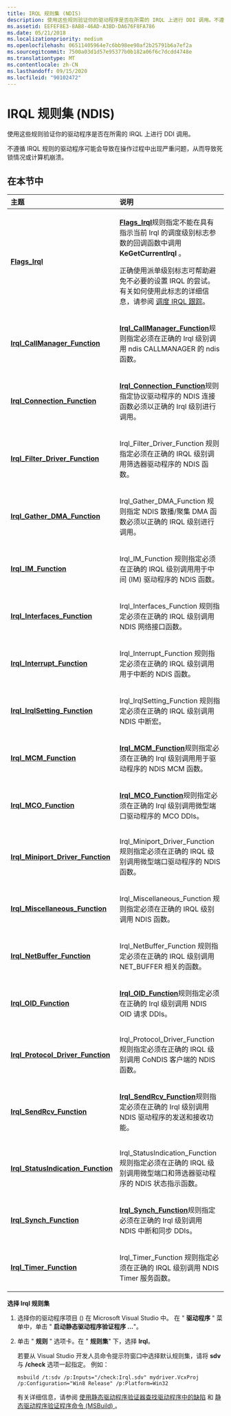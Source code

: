 ```yaml
---
title: IRQL 规则集 (NDIS)
description: 使用这些规则验证你的驱动程序是否在所需的 IRQL 上进行 DDI 调用。不遵循 IRQL 规则的驱动程序可能会导致在操作过程中出现严重问题，从而导致死锁情况或计算机崩溃。
ms.assetid: EEFEF8E3-8AB8-46AD-A3BD-DA676F8FA786
ms.date: 05/21/2018
ms.localizationpriority: medium
ms.openlocfilehash: 06511405964e7c6bb98ee90af2b25791b6a7ef2a
ms.sourcegitcommit: 7500a03d1d57e95377b0b182a06f6c7dcdd4748e
ms.translationtype: MT
ms.contentlocale: zh-CN
ms.lasthandoff: 09/15/2020
ms.locfileid: "90102472"
---
```

# <a name="irql-rule-set-ndis"></a>IRQL 规则集 (NDIS)


使用这些规则验证你的驱动程序是否在所需的 IRQL 上进行 DDI 调用。

不遵循 IRQL 规则的驱动程序可能会导致在操作过程中出现严重问题，从而导致死锁情况或计算机崩溃。

## <a name="in-this-section"></a>在本节中


<table>
<colgroup>
<col width="50%" />
<col width="50%" />
</colgroup>
<thead>
<tr class="header">
<th align="left">主题</th>
<th align="left">说明</th>
</tr>
</thead>
<tbody>
<tr class="odd">
<td align="left"><p><a href="ndis-flags-irql.md" data-raw-source="[&lt;strong&gt;Flags_Irql&lt;/strong&gt;](ndis-flags-irql.md)"><strong>Flags_Irql</strong></a></p></td>
<td align="left"><p><a href="ndis-flags-irql.md" data-raw-source="[&lt;strong&gt;Flags_Irql&lt;/strong&gt;](ndis-flags-irql.md)"><strong>Flags_Irql</strong></a>规则指定不能在具有指示当前 Irql 的调度级别标志参数的回调函数中调用<strong>KeGetCurrentIrql</strong> 。</p>
<p>正确使用派单级别标志可帮助避免不必要的设置 IRQL 的尝试。 有关如何使用此标志的详细信息，请参阅 <a href="/windows-hardware/drivers/network/dispatch-irql-tracking" data-raw-source="[Dispatch IRQL Tracking](../network/dispatch-irql-tracking.md)">调度 IRQL 跟踪</a>。</p></td>
</tr>
<tr class="even">
<td align="left"><p><a href="ndis-irql-callmanager-function.md" data-raw-source="[&lt;strong&gt;Irql_CallManager_Function&lt;/strong&gt;](ndis-irql-callmanager-function.md)"><strong>Irql_CallManager_Function</strong></a></p></td>
<td align="left"><p><a href="ndis-irql-callmanager-function.md" data-raw-source="[&lt;strong&gt;Irql_CallManager_Function&lt;/strong&gt;](ndis-irql-callmanager-function.md)"><strong>Irql_CallManager_Function</strong></a>规则指定必须在正确的 Irql 级别调用 ndis CALLMANAGER 的 ndis 函数。</p></td>
</tr>
<tr class="odd">
<td align="left"><p><a href="ndis-irql-connection-function.md" data-raw-source="[&lt;strong&gt;Irql_Connection_Function&lt;/strong&gt;](ndis-irql-connection-function.md)"><strong>Irql_Connection_Function</strong></a></p></td>
<td align="left"><p><a href="ndis-irql-connection-function.md" data-raw-source="[&lt;strong&gt;Irql_Connection_Function&lt;/strong&gt;](ndis-irql-connection-function.md)"><strong>Irql_Connection_Function</strong></a>规则指定协议驱动程序的 NDIS 连接函数必须以正确的 Irql 级别进行调用。</p></td>
</tr>
<tr class="even">
<td align="left"><p><a href="ndis-irql-filter-driver-function.md" data-raw-source="[&lt;strong&gt;Irql_Filter_Driver_Function&lt;/strong&gt;](ndis-irql-filter-driver-function.md)"><strong>Irql_Filter_Driver_Function</strong></a></p></td>
<td align="left"><p>Irql_Filter_Driver_Function 规则指定必须在正确的 IRQL 级别调用筛选器驱动程序的 NDIS 函数。</p></td>
</tr>
<tr class="odd">
<td align="left"><p><a href="ndis-irql-gather-dma-function.md" data-raw-source="[&lt;strong&gt;Irql_Gather_DMA_Function&lt;/strong&gt;](ndis-irql-gather-dma-function.md)"><strong>Irql_Gather_DMA_Function</strong></a></p></td>
<td align="left"><p>Irql_Gather_DMA_Function 规则指定 NDIS 散播/聚集 DMA 函数必须以正确的 IRQL 级别进行调用。</p></td>
</tr>
<tr class="even">
<td align="left"><p><a href="ndis-irql-im-function.md" data-raw-source="[&lt;strong&gt;Irql_IM_Function&lt;/strong&gt;](ndis-irql-im-function.md)"><strong>Irql_IM_Function</strong></a></p></td>
<td align="left"><p>Irql_IM_Function 规则指定必须在正确的 IRQL 级别调用用于中间 (IM) 驱动程序的 NDIS 函数。</p></td>
</tr>
<tr class="odd">
<td align="left"><p><a href="ndis-irql-interfaces-function.md" data-raw-source="[&lt;strong&gt;Irql_Interfaces_Function&lt;/strong&gt;](ndis-irql-interfaces-function.md)"><strong>Irql_Interfaces_Function</strong></a></p></td>
<td align="left"><p>Irql_Interfaces_Function 规则指定必须在正确的 IRQL 级别调用 NDIS 网络接口函数。</p></td>
</tr>
<tr class="even">
<td align="left"><p><a href="ndis-irql-interrupt-function.md" data-raw-source="[&lt;strong&gt;Irql_Interrupt_Function&lt;/strong&gt;](ndis-irql-interrupt-function.md)"><strong>Irql_Interrupt_Function</strong></a></p></td>
<td align="left"><p>Irql_Interrupt_Function 规则指定必须在正确的 IRQL 级别调用用于中断的 NDIS 函数。</p></td>
</tr>
<tr class="odd">
<td align="left"><p><a href="ndis-irql-irqlsetting-function.md" data-raw-source="[&lt;strong&gt;Irql_IrqlSetting_Function&lt;/strong&gt;](ndis-irql-irqlsetting-function.md)"><strong>Irql_IrqlSetting_Function</strong></a></p></td>
<td align="left"><p>Irql_IrqlSetting_Function 规则指定必须在正确的 IRQL 级别调用 NDIS 中断宏。</p></td>
</tr>
<tr class="even">
<td align="left"><p><a href="ndis-irql-mcm-function.md" data-raw-source="[&lt;strong&gt;Irql_MCM_Function&lt;/strong&gt;](ndis-irql-mcm-function.md)"><strong>Irql_MCM_Function</strong></a></p></td>
<td align="left"><p><a href="ndis-irql-mcm-function.md" data-raw-source="[&lt;strong&gt;Irql_MCM_Function&lt;/strong&gt;](ndis-irql-mcm-function.md)"><strong>Irql_MCM_Function</strong></a>规则指定必须在正确的 Irql 级别调用用于驱动程序的 NDIS MCM 函数。</p></td>
</tr>
<tr class="odd">
<td align="left"><p><a href="ndis-irql-mco-function.md" data-raw-source="[&lt;strong&gt;Irql_MCO_Function&lt;/strong&gt;](ndis-irql-mco-function.md)"><strong>Irql_MCO_Function</strong></a></p></td>
<td align="left"><p><a href="ndis-irql-mco-function.md" data-raw-source="[&lt;strong&gt;Irql_MCO_Function&lt;/strong&gt;](ndis-irql-mco-function.md)"><strong>Irql_MCO_Function</strong></a>规则指定必须在正确的 Irql 级别调用微型端口驱动程序的 MCO DDIs。</p></td>
</tr>
<tr class="even">
<td align="left"><p><a href="ndis-irql-miniport-driver-function.md" data-raw-source="[&lt;strong&gt;Irql_Miniport_Driver_Function&lt;/strong&gt;](ndis-irql-miniport-driver-function.md)"><strong>Irql_Miniport_Driver_Function</strong></a></p></td>
<td align="left"><p>Irql_Miniport_Driver_Function 规则指定必须在正确的 IRQL 级别调用微型端口驱动程序的 NDIS 函数。</p></td>
</tr>
<tr class="odd">
<td align="left"><p><a href="ndis-irql-miscellaneous-function.md" data-raw-source="[&lt;strong&gt;Irql_Miscellaneous_Function&lt;/strong&gt;](ndis-irql-miscellaneous-function.md)"><strong>Irql_Miscellaneous_Function</strong></a></p></td>
<td align="left"><p>Irql_Miscellaneous_Function 规则指定必须在正确的 IRQL 级别调用 NDIS 函数。</p></td>
</tr>
<tr class="even">
<td align="left"><p><a href="ndis-irql-netbuffer-function.md" data-raw-source="[&lt;strong&gt;Irql_NetBuffer_Function&lt;/strong&gt;](ndis-irql-netbuffer-function.md)"><strong>Irql_NetBuffer_Function</strong></a></p></td>
<td align="left"><p>Irql_NetBuffer_Function 规则指定必须在正确的 IRQL 级别调用 NET_BUFFER 相关的函数。</p></td>
</tr>
<tr class="odd">
<td align="left"><p><a href="ndis-irql-oid-function.md" data-raw-source="[&lt;strong&gt;Irql_OID_Function&lt;/strong&gt;](ndis-irql-oid-function.md)"><strong>Irql_OID_Function</strong></a></p></td>
<td align="left"><p><a href="ndis-irql-oid-function.md" data-raw-source="[&lt;strong&gt;Irql_OID_Function&lt;/strong&gt;](ndis-irql-oid-function.md)"><strong>Irql_OID_Function</strong></a>规则指定必须在正确的 Irql 级别调用 NDIS OID 请求 DDIs。</p></td>
</tr>
<tr class="even">
<td align="left"><p><a href="ndis-irql-protocol-driver-function.md" data-raw-source="[&lt;strong&gt;Irql_Protocol_Driver_Function&lt;/strong&gt;](ndis-irql-protocol-driver-function.md)"><strong>Irql_Protocol_Driver_Function</strong></a></p></td>
<td align="left"><p>Irql_Protocol_Driver_Function 规则指定必须在正确的 IRQL 级别调用 CoNDIS 客户端的 NDIS 函数。</p></td>
</tr>
<tr class="odd">
<td align="left"><p><a href="ndis-irql-sendrcv-function.md" data-raw-source="[&lt;strong&gt;Irql_SendRcv_Function&lt;/strong&gt;](ndis-irql-sendrcv-function.md)"><strong>Irql_SendRcv_Function</strong></a></p></td>
<td align="left"><p><a href="ndis-irql-sendrcv-function.md" data-raw-source="[&lt;strong&gt;Irql_SendRcv_Function&lt;/strong&gt;](ndis-irql-sendrcv-function.md)"><strong>Irql_SendRcv_Function</strong></a>规则指定必须在正确的 Irql 级别调用 NDIS 驱动程序的发送和接收功能。</p></td>
</tr>
<tr class="even">
<td align="left"><p><a href="ndis-irql-statusindication-function.md" data-raw-source="[&lt;strong&gt;Irql_StatusIndication_Function&lt;/strong&gt;](ndis-irql-statusindication-function.md)"><strong>Irql_StatusIndication_Function</strong></a></p></td>
<td align="left"><p>Irql_StatusIndication_Function 规则指定必须在正确的 IRQL 级别调用微型端口和筛选器驱动程序的 NDIS 状态指示函数。</p></td>
</tr>
<tr class="odd">
<td align="left"><p><a href="ndis-irql-synch-function.md" data-raw-source="[&lt;strong&gt;Irql_Synch_Function&lt;/strong&gt;](ndis-irql-synch-function.md)"><strong>Irql_Synch_Function</strong></a></p></td>
<td align="left"><p><a href="ndis-irql-synch-function.md" data-raw-source="[&lt;strong&gt;Irql_Synch_Function&lt;/strong&gt;](ndis-irql-synch-function.md)"><strong>Irql_Synch_Function</strong></a>规则指定必须在正确的 Irql 级别调用 NDIS 中断和同步 DDIs。</p></td>
</tr>
<tr class="even">
<td align="left"><p><a href="ndis-irql-timer-function.md" data-raw-source="[&lt;strong&gt;Irql_Timer_Function&lt;/strong&gt;](ndis-irql-timer-function.md)"><strong>Irql_Timer_Function</strong></a></p></td>
<td align="left"><p>Irql_Timer_Function 规则指定必须在正确的 IRQL 级别调用 NDIS Timer 服务函数。</p></td>
</tr>
</tbody>
</table>

 

**选择 Irql 规则集**

1.  选择你的驱动程序项目 () 在 Microsoft Visual Studio 中。 在 " **驱动程序** " 菜单中，单击 " **启动静态驱动程序验证程序 ...**"。

2.  单击 " **规则** " 选项卡。在 " **规则集**" 下，选择 **Irql**。

    若要从 Visual Studio 开发人员命令提示符窗口中选择默认规则集，请将 **sdv** 与 **/check** 选项一起指定。 例如：

    ```
    msbuild /t:sdv /p:Inputs="/check:Irql.sdv" mydriver.VcxProj /p:Configuration="Win8 Release" /p:Platform=Win32
    ```

    有关详细信息，请参阅 [使用静态驱动程序验证器查找驱动程序中的缺陷](./using-static-driver-verifier-to-find-defects-in-drivers.md) 和 [静态驱动程序验证程序命令 (MSBuild) ](./-static-driver-verifier-commands--msbuild-.md)。

